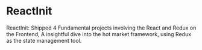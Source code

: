 # ReactInit
ReactInit: Shipped 4 Fundamental projects involving the React and Redux on the Frontend, A insightful dive into the hot market framework, using Redux as the state management tool.
